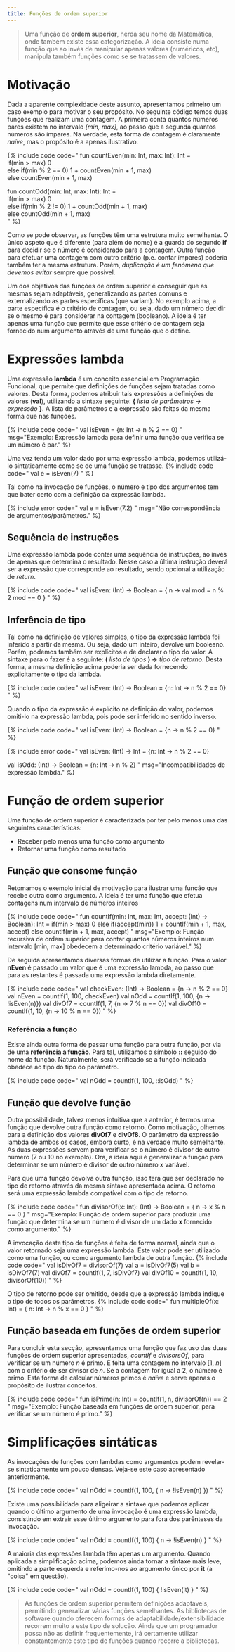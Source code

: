 ```yaml
---
title: Funções de ordem superior
---
```


>Uma função de **ordem superior**, herda seu nome da Matemática, onde também existe essa categorização. A ideia consiste numa função que ao invés de manipular apenas valores (numéricos, etc), manipula também funções como se se tratassem de valores.

# Motivação

Dada a aparente complexidade deste assunto, apresentamos primeiro um caso exemplo para motivar o seu propósito. No seguinte código temos duas funções que realizam uma contagem. A primeira conta quantos números pares existem no intervalo *[min, max]*, ao passo que a segunda quantos números são ímpares. Na verdade, esta forma de contagem é claramente *naïve*, mas o propósito é a apenas ilustrativo.

{% include code code="
fun countEven(min: Int, max: Int): Int =                    
    if(min > max) 0         
    else if(min % 2 == 0) 1 + countEven(min + 1, max)          
    else countEven(min + 1, max)                   

fun countOdd(min: Int, max: Int): Int =                  
    if(min > max) 0                                          
    else if(min % 2 != 0) 1 + countOdd(min + 1, max)        
    else countOdd(min + 1, max)   
"
%}

Como se pode observar, as funções têm uma estrutura muito semelhante. O único aspeto que é diferente (para além do nome) é a guarda do segundo **if** para decidir se o número é considerado para a contagem. Outra função para efetuar uma contagem com outro critério (p.e. contar ímpares) poderia também ter a mesma estrutura. Porém, *duplicação é um fenómeno que devemos evitar* sempre que possível.

Um dos objetivos das funções de ordem superior é conseguir que as mesmas sejam adaptáveis, generalizando as partes comuns e externalizando as partes específicas (que variam). No exemplo acima, a parte específica é o critério de contagem, ou seja, dado um número decidir se o mesmo é para considerar na contagem (booleano). A ideia é ter apenas uma função que permite que esse critério de contagem seja fornecido num argumento através de uma função que o define.

# Expressões lambda

Uma expressão **lambda** é um conceito essencial em Programação Funcional, que permite que definições de funções sejam tratadas como valores. Desta forma, podemos atribuir tais expressões a definições de valores (**val**), utilizando a sintaxe seguinte: **{** *lista de parâmetros* **->** *expressão* **}**. A lista de parâmetros e a expressão são feitas da mesma forma que nas funções.


{% include code code="
val isEven = {n: Int -> n % 2 == 0}
"
msg="Exemplo: Expressão lambda para definir uma função que verifica se um número é par."
%}

Uma vez tendo um valor dado por uma expressão lambda, podemos utilizá-lo sintaticamente como se de uma função se tratasse.
{% include code code="
val e = isEven(7)
"
%}

Tal como na invocação de funções, o número e tipo dos argumentos tem que bater certo com a definição da expressão lambda.

{% include error code="
val e = isEven(7.2)
"
msg="Não correspondência de argumentos/parâmetros."
%}

## Sequência de instruções
Uma expressão lambda pode conter uma sequência de instruções, ao invés de apenas que determina o resultado. Nesse caso a última instrução deverá ser a expressão que corresponde ao resultado, sendo opcional a utilização de *return*.

{% include code code="
val isEven: (Int) -> Boolean = { n ->
    val mod = n % 2
    mod == 0
}
"
%}

## Inferência de tipo

Tal como na definição de valores simples, o tipo da expressão lambda foi inferido a partir da mesma. Ou seja, dado um inteiro, devolve um booleano. Porém, podemos também ser explícitos e de declarar o tipo do valor. A sintaxe para o fazer é a seguinte: **(** *lista de tipos* **) ->** *tipo de retorno*. Desta forma, a mesma definição acima poderia ser dada fornecendo explicitamente o tipo da lambda.

{% include code code="
val isEven: (Int) -> Boolean = {n: Int -> n % 2 == 0}
"
%}

Quando o tipo da expressão é explícito na definição do valor, podemos omiti-lo na expressão lambda, pois pode ser inferido no sentido inverso.

{% include code code="
val isEven: (Int) -> Boolean = {n -> n % 2 == 0}
"
%}

{% include error code="
val isEven: (Int) -> Int = {n: Int -> n % 2 == 0}

val isOdd: (Int) -> Boolean = {n: Int -> n % 2}
"
msg="Incompatibilidades de expressão lambda."
%}



# Função de ordem superior

Uma função de ordem superior é caracterizada por ter pelo menos uma das seguintes características:
  - Receber pelo menos uma função como argumento
  - Retornar uma função como resultado



## Função que consome função
Retomamos o exemplo inicial de motivação para ilustrar uma função que recebe outra como argumento. A ideia é ter uma função que efetua contagens num intervalo de números inteiros

{% include code code="
fun countIf(min: Int, max: Int, accept: (Int) -> Boolean): Int =
    if(min > max) 0
    else if(accept(min)) 1 + countIf(min + 1, max, accept)
    else countIf(min + 1, max, accept)
"
msg="Exemplo: Função recursiva de ordem superior para contar quantos números inteiros num intervalo [min, max] obedecem a determinado critério variável."
%}

De seguida apresentamos diversas formas de utilizar a função. Para o valor **nEven** é passado um valor que é uma expressão lambda, ao passo que para as restantes é passada uma expressão lambda diretamente.

{% include code code="
val checkEven: (Int) -> Boolean = {n -> n % 2 == 0}
val nEven = countIf(1, 100, checkEven)
val nOdd = countIf(1, 100, {n -> !isEven(n)})
val divOf7 = countIf(1, 7, {n -> 7 % n == 0})
val divOf10 = countIf(1, 10, {n -> 10 % n == 0})
"
%}

### Referência a função
Existe ainda outra forma de passar uma função para outra função, por via de uma **referência a função**. Para tal, utilizamos o símbolo **::** seguido do nome da função. Naturalmente, será verificado se a função indicada obedece ao tipo do tipo do parâmetro.

{% include code code="
val nOdd = countIf(1, 100, ::isOdd)
"
%}

## Função que devolve função
Outra possibilidade, talvez menos intuitiva que a anterior, é termos uma função que devolve outra função como retorno. Como motivação, olhemos para a definição dos valores **divOf7** e **divOf8**. O parâmetro da expressão lambda de ambos os casos, embora curto, é na verdade muito semelhante. As duas expressões servem para verificar se o número é divisor de outro número (7 ou 10 no exemplo). Ora, a ideia aqui é generalizar a função para determinar se um número é divisor de outro número *x* variável.

Para que uma função devolva outra função, isso terá que ser declarado no tipo de retorno através da mesma sintaxe apresentada acima. O retorno será uma expressão lambda compatível com o tipo de retorno.

{% include code code="
fun divisorOf(x: Int): (Int) -> Boolean = { n -> x % n == 0 }
"
msg="Exemplo: Função de ordem superior para produzir uma função que determina se um número é divisor de um dado <b>x</b> fornecido como argumento."
%}

A invocação deste tipo de funções é feita de forma normal, ainda que o valor retornado seja uma expressão lambda. Este valor pode ser utilizado como uma função, ou como argumento lambda de outra função.
{% include code code="
val isDivOf7 = divisorOf(7)
val a = isDivOf7(5)
val b = isDivOf7(7)
val divOf7 = countIf(1, 7, isDivOf7)
val divOf10 = countIf(1, 10, divisorOf(10))
"
%}


O tipo de retorno pode ser omitido, desde que a expressão lambda indique o tipo de todos os parâmetros.
{% include code code="
fun multipleOf(x: Int) = { n: Int -> n % x == 0 }
"
%}

## Função baseada em funções de ordem superior
Para concluir esta secção, apresentamos uma função que faz uso das duas funções de ordem superior apresentadas, *countIf* e *divisorsOf*, para verificar se um número *n* é primo. É feita uma contagem no intervalo [1, *n*] com o critério de ser divisor de *n*. Se a contagem for igual a 2, o número é primo. Esta forma de calcular números primos é *naïve* e serve apenas o propósito de ilustrar conceitos.

{% include code code="
fun isPrime(n: Int) = countIf(1, n, divisorOf(n)) == 2
"
msg="Exemplo: Função baseada em funções de ordem superior, para verificar se um número é primo."
%}


# Simplificações sintáticas

As invocações de funções com lambdas como argumentos podem revelar-se sintaticamente um pouco densas. Veja-se este caso apresentado anteriormente.

{% include code code="
val nOdd = countIf(1, 100, { n -> !isEven(n) })
"
%}

Existe uma possibilidade para aligeirar a sintaxe que podemos aplicar quando o último argumento de uma invocação é uma expressão lambda, consistindo em extrair esse último argumento para fora dos parênteses da invocação.

{% include code code="
val nOdd = countIf(1, 100) { n -> !isEven(n) }
"
%}

A maioria das expressões lambda têm apenas um argumento. Quando aplicada a simplificação acima, podemos ainda tornar a sintaxe mais leve, omitindo a parte esquerda e referimo-nos ao argumento único por **it** (a "coisa" em questão).

{% include code code="
val nOdd = countIf(1, 100) { !isEven(it) }
"
%}


>As funções de ordem superior permitem definições adaptáveis, permitindo generalizar várias funções semelhantes. As bibliotecas de software quando oferecem formas de adaptabilidade/extensibilidade recorrem muito a este tipo de solução. Ainda que um programador possa não as definir frequentemente, irá certamente utilizar constantemente este tipo de funções quando recorre a bibliotecas.
